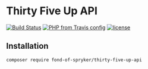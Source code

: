 # Thirty Five Up API
[![Build Status](https://travis-ci.org/fond-of/spryker-thirty-five-up-api.svg?branch=master)](https://travis-ci.org/fond-of/spryker-thirty-five-up-api)
[![PHP from Travis config](https://img.shields.io/travis/php-v/fond-of/spryker-thirty-five-up-api.svg)](https://php.net/)
[![license](https://img.shields.io/github/license/fond-of/spryker-thirty-five-up-api.svg)](https://packagist.org/packages/fond-of-spryker/thirty-five-up-api)

## Installation

```
composer require fond-of-spryker/thirty-five-up-api
```
